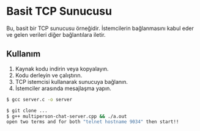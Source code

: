 # Basit TCP Sunucusu

Bu, basit bir TCP sunucusu örneğidir. İstemcilerin bağlanmasını kabul eder ve gelen verileri diğer bağlantılara iletir.

## Kullanım

1. Kaynak kodu indirin veya kopyalayın.
2. Kodu derleyin ve çalıştırın.
3. TCP istemcisi kullanarak sunucuya bağlanın.
4. İstemciler arasında mesajlaşma yapın.

```bash
$ gcc server.c -o server

$ git clone ...
$ g++ multiperson-chat-server.cpp && ./a.out
open two terms and for both "telnet hostname 9034" then start!!
